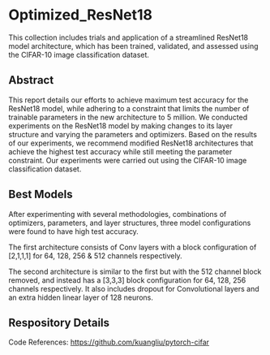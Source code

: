 # Optimized_ResNet18

This collection includes trials and application of a streamlined ResNet18 model architecture, which has been trained, validated, and assessed using the CIFAR-10 image classification dataset.


## Abstract
This report details our efforts to achieve maximum test accuracy for the ResNet18 model, while adhering to a constraint that limits the number of trainable parameters in the new architecture to 5 million. We conducted experiments on the ResNet18 model by making changes to its layer structure and varying the parameters and optimizers. Based on the results of our experiments, we recommend modified ResNet18 architectures that achieve the highest test accuracy while still meeting the parameter constraint. Our experiments were carried out using the CIFAR-10 image classification dataset.

## Best Models
After experimenting with several methodologies, combinations of optimizers, parameters, and layer structures, three model configurations were found to have high test accuracy.

The first architecture consists of Conv layers with a block configuration of [2,1,1,1] for 64, 128, 256 & 512 channels respectively.

The second architecture is similar to the first but with the 512 channel block removed, and instead has a [3,3,3] block configuration for 64, 128, 256 channels respectively. It also includes dropout for Convolutional layers and an extra hidden linear layer of 128 neurons.

## Respository Details


Code References:
https://github.com/kuangliu/pytorch-cifar
